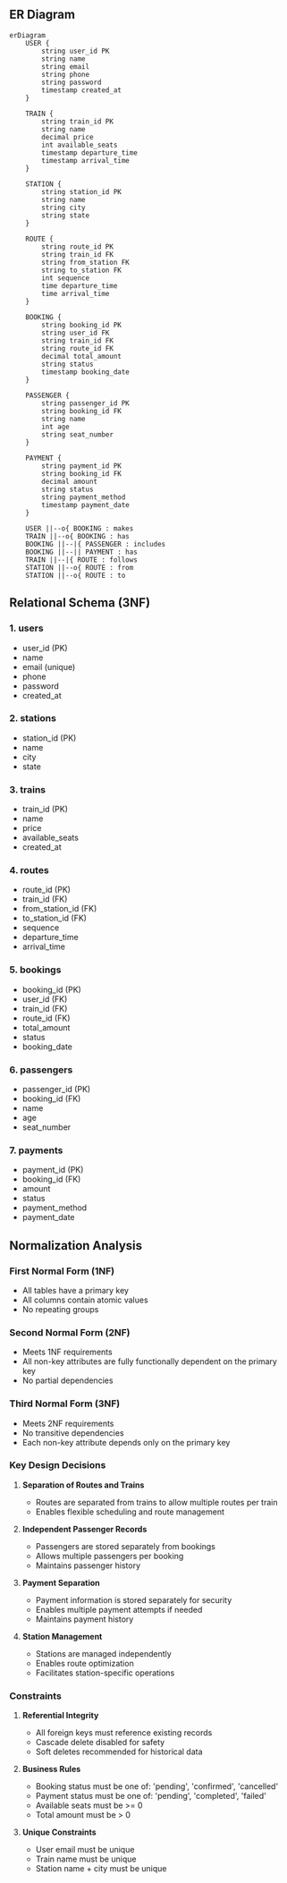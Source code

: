 ## ER Diagram

```mermaid
erDiagram
    USER {
        string user_id PK
        string name
        string email
        string phone
        string password
        timestamp created_at
    }
    
    TRAIN {
        string train_id PK
        string name
        decimal price
        int available_seats
        timestamp departure_time
        timestamp arrival_time
    }
    
    STATION {
        string station_id PK
        string name
        string city
        string state
    }
    
    ROUTE {
        string route_id PK
        string train_id FK
        string from_station FK
        string to_station FK
        int sequence
        time departure_time
        time arrival_time
    }
    
    BOOKING {
        string booking_id PK
        string user_id FK
        string train_id FK
        string route_id FK
        decimal total_amount
        string status
        timestamp booking_date
    }
    
    PASSENGER {
        string passenger_id PK
        string booking_id FK
        string name
        int age
        string seat_number
    }
    
    PAYMENT {
        string payment_id PK
        string booking_id FK
        decimal amount
        string status
        string payment_method
        timestamp payment_date
    }

    USER ||--o{ BOOKING : makes
    TRAIN ||--o{ BOOKING : has
    BOOKING ||--|{ PASSENGER : includes
    BOOKING ||--|| PAYMENT : has
    TRAIN ||--|{ ROUTE : follows
    STATION ||--o{ ROUTE : from
    STATION ||--o{ ROUTE : to
```

## Relational Schema (3NF)

### 1. users
- user_id (PK)
- name
- email (unique)
- phone
- password
- created_at

### 2. stations
- station_id (PK)
- name
- city
- state

### 3. trains
- train_id (PK)
- name
- price
- available_seats
- created_at

### 4. routes
- route_id (PK)
- train_id (FK)
- from_station_id (FK)
- to_station_id (FK)
- sequence
- departure_time
- arrival_time

### 5. bookings
- booking_id (PK)
- user_id (FK)
- train_id (FK)
- route_id (FK)
- total_amount
- status
- booking_date

### 6. passengers
- passenger_id (PK)
- booking_id (FK)
- name
- age
- seat_number

### 7. payments
- payment_id (PK)
- booking_id (FK)
- amount
- status
- payment_method
- payment_date

## Normalization Analysis

### First Normal Form (1NF)
- All tables have a primary key
- All columns contain atomic values
- No repeating groups

### Second Normal Form (2NF)
- Meets 1NF requirements
- All non-key attributes are fully functionally dependent on the primary key
- No partial dependencies

### Third Normal Form (3NF)
- Meets 2NF requirements
- No transitive dependencies
- Each non-key attribute depends only on the primary key

### Key Design Decisions

1. **Separation of Routes and Trains**
   - Routes are separated from trains to allow multiple routes per train
   - Enables flexible scheduling and route management

2. **Independent Passenger Records**
   - Passengers are stored separately from bookings
   - Allows multiple passengers per booking
   - Maintains passenger history

3. **Payment Separation**
   - Payment information is stored separately for security
   - Enables multiple payment attempts if needed
   - Maintains payment history

4. **Station Management**
   - Stations are managed independently
   - Enables route optimization
   - Facilitates station-specific operations

### Constraints

1. **Referential Integrity**
   - All foreign keys must reference existing records
   - Cascade delete disabled for safety
   - Soft deletes recommended for historical data

2. **Business Rules**
   - Booking status must be one of: 'pending', 'confirmed', 'cancelled'
   - Payment status must be one of: 'pending', 'completed', 'failed'
   - Available seats must be >= 0
   - Total amount must be > 0

3. **Unique Constraints**
   - User email must be unique
   - Train name must be unique
   - Station name + city must be unique